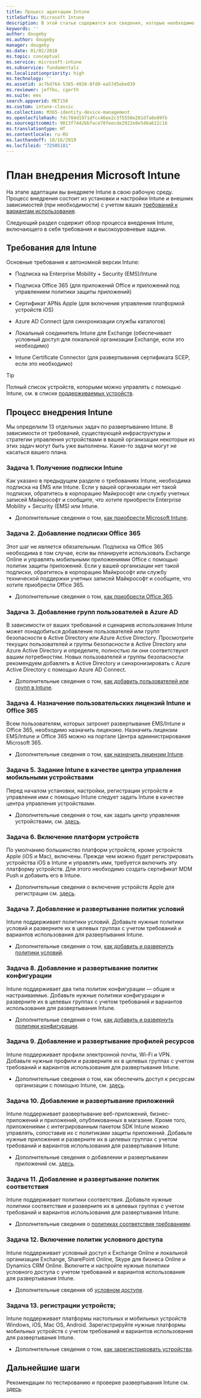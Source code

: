 ```yaml
---
title: Процесс адаптации Intune
titleSuffix: Microsoft Intune
description: В этой статье содержатся все сведения, которые необходимо учитывать при адаптации чисто облачного решения Microsoft Intune в своей среде.
keywords: ''
author: dougeby
ms.author: dougeby
manager: dougeby
ms.date: 01/02/2018
ms.topic: conceptual
ms.service: microsoft-intune
ms.subservice: fundamentals
ms.localizationpriority: high
ms.technology: ''
ms.assetid: ac7bd764-5365-4920-8fd0-ea57d5ebe039
ms.reviewer: jeffbu, cgerth
ms.suite: ems
search.appverid: MET150
ms.custom: intune-classic
ms.collection: M365-identity-device-management
ms.openlocfilehash: fdc704d1971dfcc46ee2c3f5550e201d7a8e89fb
ms.sourcegitcommit: 9013f7442bbface78feecde2922e8e546a622c16
ms.translationtype: HT
ms.contentlocale: ru-RU
ms.lasthandoff: 10/16/2019
ms.locfileid: "72505181"
---
```

# <a name="implement-your-microsoft-intune-plan"></a>План внедрения Microsoft Intune

На этапе адаптации вы внедряете Intune в свою рабочую среду. Процесс внедрения состоит из установки и настройки Intune и внешних зависимостей (при необходимости) с учетом ваших [требований к вариантам использования](planning-guide-requirements.md).

Следующий раздел содержит обзор процесса внедрения Intune, включающего в себя требования и высокоуровневые задачи.

## <a name="intune-requirements"></a>Требования для Intune

Основные требования к автономной версии Intune:

- Подписка на Enterprise Mobility + Security (EMS)/Intune

- Подписка Office 365 (для приложений Office и приложений под управлением политики защиты приложений)

- Сертификат APNs Apple (для включения управления платформой устройств iOS)

- Azure AD Connect (для синхронизации службы каталогов)

- Локальный соединитель Intune для Exchange (обеспечивает условный доступ для локальной организации Exchange, если это необходимо)

- Intune Certificate Connector (для развертывания сертификата SCEP, если это необходимо)

>[!TIP]
> Полный список устройств, которыми можно управлять с помощью Intune, см. в списке [поддерживаемых устройств](supported-devices-browsers.md).

## <a name="intune-implementation-process"></a>Процесс внедрения Intune

Мы определили 13 отдельных задач по развертыванию Intune. В зависимости от требований, существующей инфраструктуры и стратегии управления устройствами в вашей организации некоторые из этих задач могут быть уже выполнены. Какие-то задачи могут не касаться вашего плана.

### <a name="task-1-get-an-intune-subscription"></a>Задача 1. Получение подписки Intune

Как указано в предыдущем разделе о требованиях Intune, необходима подписка на EMS или Intune. Если у вашей организации нет такой подписки, обратитесь в корпорацию Майкрософт или службу учетных записей Майкрософт и сообщите, что хотите приобрести Enterprise Mobility + Security (EMS) или Intune.

- Дополнительные сведения о том, [как приобрести Microsoft Intune](https://www.microsoft.com/cloud-platform/microsoft-intune-pricing).

### <a name="task-2-add-office-365-subscription"></a>Задача 2. Добавление подписки Office 365

Этот шаг не является обязательным. Подписка на Office 365 необходима в том случае, если вы планируете использовать Exchange Online и управлять мобильными приложениями Office с помощью политик защиты приложений. Если у вашей организации нет такой подписки, обратитесь в корпорацию Майкрософт или службу технической поддержки учетных записей Майкрософт и сообщите, что хотите приобрести Office 365.

- Дополнительные сведения о том, [как приобрести Office 365](https://products.office.com/business/compare-office-365-for-business-plans).

### <a name="task-3-add-users-groups-in-azure-ad"></a>Задача 3. Добавление групп пользователей в Azure AD

В зависимости от ваших требований и сценариев использования Intune может понадобиться добавление пользователей или групп безопасности в Active Directory или Azure Active Directory. Просмотрите текущих пользователей и группы безопасности в Active Directory или Azure Active Directory и определите, полностью ли они соответствуют вашим потребностям. Новых пользователей и группы безопасности рекомендуем добавлять в Active Directory и синхронизировать с Azure Active Directory с помощью Azure AD Connect.

- Дополнительные сведения о том, [как добавить пользователей или групп в Intune](users-add.md).
<!---why not send them to the AAD connect topic? Question out to Andre: https://docs.microsoft.com/azure/active-directory/connect/active-directory-aadconnect--->


### <a name="task-4-assign-intune-and-office-365-user-licenses"></a>Задача 4. Назначение пользовательских лицензий Intune и Office 365

Всем пользователям, которых затронет развертывание EMS/Intune и Office 365, необходимо назначить лицензию. Назначить лицензии EMS/Intune и Office 365 можно на портале Центра администрирования Microsoft 365.

- Дополнительные сведения о том, [как назначить лицензии Intune](licenses-assign.md).

### <a name="task-5-set-mobile-device-management-authority-to-intune"></a>Задача 5. Задание Intune в качестве центра управления мобильными устройствами

Перед началом установки, настройки, регистрации устройств и управления ими с помощью Intune следует задать Intune в качестве центра управления устройствами.

- Дополнительные сведения о том, как задать центр управления устройствами, см. [здесь](mdm-authority-set.md).

### <a name="task-6-enable-device-platforms"></a>Задача 6. Включение платформ устройств

По умолчанию большинство платформ устройств, кроме устройств Apple (iOS и Mac), включены. Прежде чем можно будет регистрировать устройства iOS в Intune и управлять ими, требуется включить эту платформу устройств. Для этого необходимо создать сертификат MDM Push и добавить его в Intune.

- Дополнительные сведения о включение устройств Apple для регистрации см. [здесь](../enrollment/apple-mdm-push-certificate-get.md).

### <a name="task-7-add-and-deploy-terms-and-conditions-policies"></a>Задача 7. Добавление и развертывание политик условий

Intune поддерживает политики условий. Добавьте нужные политики условий и разверните их в целевых группах с учетом требований и вариантов использования для развертывания Intune.

- Дополнительные сведения о том, [как добавить и развернуть политики условий](../enrollment/terms-and-conditions-create.md).

### <a name="task-8-add-and-deploy-configuration-policies"></a>Задача 8. Добавление и развертывание политик конфигурации

Intune поддерживает два типа политик конфигурации — общие и настраиваемые. Добавьте нужные политики конфигурации и разверните их в целевых группах с учетом требований и вариантов использования для развертывания Intune.

- Дополнительные сведения о том, [как добавить и развернуть политики конфигурации](../configuration/device-profiles.md).

### <a name="task-9-add-and-deploy-resource-profiles"></a>Задача 9. Добавление и развертывание профилей ресурсов

Intune поддерживает профили электронной почты, Wi-Fi и VPN. Добавьте нужные профили и разверните их в целевых группах с учетом требований и вариантов использования для развертывания Intune.

- Дополнительные сведения о том, как обеспечить доступ к ресурсам организации с помощью Intune, см. [здесь](../configuration/device-profiles.md).

### <a name="task-10-add-and-deploy-apps"></a>Задача 10. Добавление и развертывание приложений

Intune поддерживает развертывание веб-приложений, бизнес-приложений и приложений, опубликованных в магазине. Кроме того, приложениями с интегрированным пакетом SDK Intune можно управлять, сопоставив их с политиками защиты приложений. Добавьте нужные приложения и разверните их в целевых группах с учетом требований и вариантов использования для развертывания Intune.

- Дополнительные сведения о добавлении и развертывании приложений см. [здесь](../apps/app-management.md).

### <a name="task-11-add-and-deploy-compliance-policies"></a>Задача 11. Добавление и развертывание политик соответствия

Intune поддерживает политики соответствия. Добавьте нужные политики соответствия и разверните их в целевых группах с учетом требований и вариантов использования для развертывания Intune.

- Дополнительные сведения о [политиках соответствия требованиям](../protect/device-compliance-get-started.md).

### <a name="task-12-enable-conditional-access-policies"></a>Задача 12. Включение политик условного доступа

Intune поддерживает условный доступ к Exchange Online и локальной организации Exchange, SharePoint Online, Skype для бизнеса Online и Dynamics CRM Online. Включите и настройте нужные политики условного доступа с учетом требований и вариантов использования для развертывания Intune.

- Дополнительные сведения об [условном доступе](../protect/conditional-access.md).

### <a name="task-13-enroll-devices"></a>Задача 13. регистрации устройств;

Intune поддерживает платформы настольных и мобильных устройств Windows, iOS, Mac OS, Android. Зарегистрируйте нужные платформы мобильных устройств с учетом требований и вариантов использования для развертывания Intune.

- Дополнительные сведения о том, [как зарегистрировать устройства](../enrollment/device-enrollment.md).


## <a name="next-steps"></a>Дальнейшие шаги
Рекомендации по тестированию и проверке развертывания Intune см. [здесь](planning-guide-test-validation.md).
